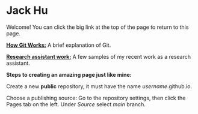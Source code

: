 # Jack Hu

Welcome! You can click the big link at the top of the page to return to this page.


[**How Git Works:**](https://jhu12.github.io/git.html) A brief explanation of Git.

[**Research assistant work:**](https://jhu12.github.io/projects/list.html) A few samples of my recent work as a research assistant.


**Steps to creating an amazing page just like mine:**

Create a new **public** repository, it must have the name *username*.github.io.

Choose a publishing source: Go to the repository settings, then click the Pages tab on the left. Under *Source* select *main* branch.
